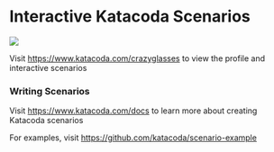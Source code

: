 # Interactive Katacoda Scenarios

[![](http://shields.katacoda.com/katacoda/crazyglasses/count.svg)](https://www.katacoda.com/crazyglasses "Get your profile on Katacoda.com")

Visit https://www.katacoda.com/crazyglasses to view the profile and interactive scenarios

### Writing Scenarios
Visit https://www.katacoda.com/docs to learn more about creating Katacoda scenarios

For examples, visit https://github.com/katacoda/scenario-example

